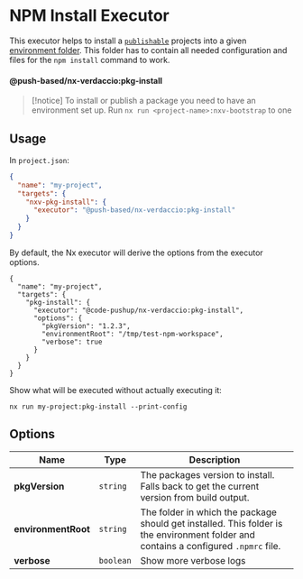 # NPM Install Executor

This executor helps to install a [`publishable`](../../../../../README.md#fine-grained-control-for-publishable-projects-) projects into a given [environment folder](../../../../../docs/benefits.md#️-environment-folders-to-isolate-files-during-e2e-tests).
This folder has to contain all needed configuration and files for the `npm install` command to work.

#### @push-based/nx-verdaccio:pkg-install

> [!notice]
> To install or publish a package you need to have an environment set up.
> Run `nx run <project-name>:nxv-bootstrap` to one

## Usage

In `project.json`:

```json
{
  "name": "my-project",
  "targets": {
    "nxv-pkg-install": {
      "executor": "@push-based/nx-verdaccio:pkg-install"
    }
  }
}
```

By default, the Nx executor will derive the options from the executor options.

```jsonc
{
  "name": "my-project",
  "targets": {
    "pkg-install": {
      "executor": "@code-pushup/nx-verdaccio:pkg-install",
      "options": {
        "pkgVersion": "1.2.3",
        "environmentRoot": "/tmp/test-npm-workspace",
        "verbose": true
      }
    }
  }
}
```

Show what will be executed without actually executing it:

`nx run my-project:pkg-install --print-config`

## Options

| Name                | Type      | Description                                                                                                                          |
| ------------------- | --------- | ------------------------------------------------------------------------------------------------------------------------------------ |
| **pkgVersion**      | `string`  | The packages version to install. Falls back to get the current version from build output.                                            |
| **environmentRoot** | `string`  | The folder in which the package should get installed. This folder is the environment folder and contains a configured `.npmrc` file. |
| **verbose**         | `boolean` | Show more verbose logs                                                                                                               |
